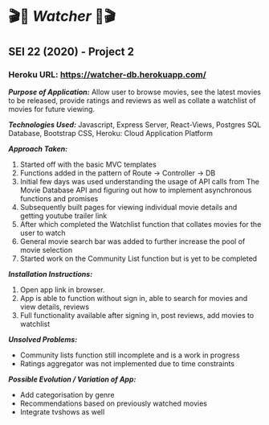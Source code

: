 # 🎬🍿 __*Watcher*__ 🍿🎬
## SEI 22 (2020) - Project 2

### Heroku URL: https://watcher-db.herokuapp.com/

__*Purpose of Application:*__ Allow user to browse movies, see the latest movies to be released, provide ratings and reviews as well as collate a watchlist of movies for future viewing.

__*Technologies Used:*__ Javascript, Express Server, React-Views, Postgres SQL Database, Bootstrap CSS, Heroku: Cloud Application Platform

__*Approach Taken:*__ 
1. Started off with the basic MVC templates
1. Functions added in the pattern of Route -> Controller -> DB
1. Initial few days was used understanding the usage of API calls from The Movie Database API and figuring out how to implement asynchronous functions and promises
1. Subsequently built pages for viewing individual movie details and getting youtube trailer link
1. After which completed the Watchlist function that collates movies for the user to watch
1. General movie search bar was added to further increase the pool of movie selection
1. Started work on the Community List function but is yet to be completed

__*Installation Instructions:*__ 
1. Open app link in browser.
1. App is able to function without sign in, able to search for movies and view details, reviews
1. Full functionality available after signing in, post reviews, add movies to watchlist

__*Unsolved Problems:*__
* Community lists function still incomplete and is a work in progress
* Ratings aggregator was not implemented due to time constraints

__*Possible Evolution / Variation of App:*__
* Add categorisation by genre
* Recommendations based on previously watched movies
* Integrate tvshows as well

